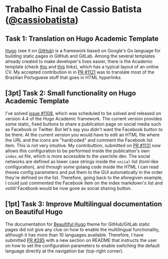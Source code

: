 # Trabalho Final de Cassio Batista ([@cassiobatista](https://github.com/cassiobatista))

## Task 1: Translation on Hugo Academic Template
[Hugo](https://gohugo.io/) (see it on [GitHub](https://github.com/gohugoio/hugo))
is a framework based on Google's Go language for building static pages in GitHub
and GitLab. Among the several templates already created to make developer's
lives easier, there is the Academic template (check
[this](https://sourcethemes.com/academic/) and
[this](https://github.com/gcushen/hugo-academic) 
links), which has a typical layout of an online CV. My accepted contribution in
in [PR #1121](https://github.com/gcushen/hugo-academic/pull/1121) was to
translate most of the Brazilian Portuguese stuff that goes in HTML hyperlinks.

## [3pt] Task 2: Small functionality on Hugo Academic Template
I've solved [issue #1108](https://github.com/gcushen/hugo-academic/issues/1108),
which was scheduled to be solved and released on version 4.4 of the Hugo
Academic framework. The current version provides some static, fixed buttons to
share a publication page on social media such as Facebook or Twitter. But let's
say you didn't want the Facebook button to be there. At the current version you
would have to edit an HTML file where the URL and the icons are "hardcoded" and
comment the Facebook list item. This is not very intuitive. My contributtion,
submitted on [PR #1131](https://github.com/gcushen/hugo-academic/pull/1131) now
allows this configuration to be performed inside the publication's own
`index.md` file, which is more accessible to the user/site dev. The social
networks are defined as lower case strings inside the `social` list (toml-like
configuration), and through some golang code inside the HTML I can read theses
config parameters and put them to the GUI automatically in the order they're
defined on the list. Therefore, going back to the aforegiven example, I could
just commented the Facebook item on the index markdown's list and *voilà!*
Facebook would be now gone as social sharing button.

## [1pt] Task 3: Improve Multilingual documentation on Beautiful Hugo
The documentation for [Beaultiful Hugo](https://themes.gohugo.io/beautifulhugo/)
theme for GitHub/GitLab static pages did not give any clue on how to enable the
multilingual functionality, although it has more than 10 languages available. 
Therefore, I have submitted 
[PR #285](https://github.com/halogenica/beautifulhugo/pull/285) with a new
section on README that instructs the user on how to set the configuration
parameters to enable switching the default language directly at the navigation
bar (top-right corner).

<!--
## [1pt] Task 4: Bug report on XFCE 4.4
There's something really when trying to load an image from a non-default
repository (such as `~/Dropbox/wallpapers` since the Dialog box won't let me.
I'll report this tomorrow
-->
